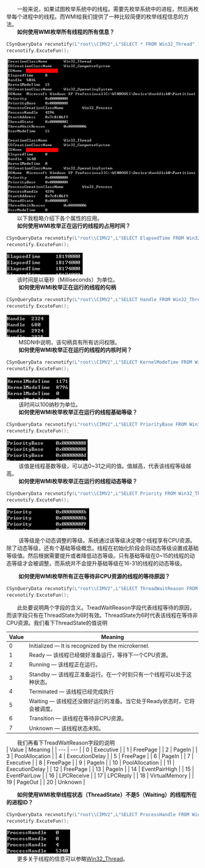 &emsp;&emsp;一般来说，如果试图枚举系统中的线程。需要先枚举系统中的进程，然后再枚举每个进程中的线程。而WMI给我们提供了一种比较简便的枚举线程信息的方法。  
&emsp;&emsp;**如何使用WMI枚举所有线程的所有信息？**  
```c++
CSynQueryData recvnotify(L"root\\CIMV2",L"SELECT * FROM Win32_Thread" );   
recvnotify.ExcuteFun();  
```
![](_v_images/_1521429988_14158.png)  
 &emsp;&emsp;以下我粗略介绍下各个属性的应用。  
 &emsp;&emsp;**如何使用WMI枚举正在运行的线程的占用时间？**  
 ```c++
 CSynQueryData recvnotify(L"root\\CIMV2",L"SELECT ElapsedTime FROM Win32_Thread" );      
recvnotify.ExcuteFun();  
 ```
 ![](_v_images/_1521430054_28675.png)    
&emsp;&emsp;该时间是以毫秒（Milliseconds）为单位。  
&emsp;&emsp; **如何使用WMI枚举正在运行的线程的句柄**  
```c++
CSynQueryData recvnotify(L"root\\CIMV2",L"SELECT Handle FROM Win32_Thread" );  
recvnotify.ExcuteFun();  
```
![](_v_images/_1521430146_20292.png)  
&emsp;&emsp; MSDN中说明，该句柄具有所有访问权限。  
&emsp;&emsp; **如何使用WMI枚举正在运行的线程的内核时间？**  
```c++
CSynQueryData recvnotify(L"root\\CIMV2",L"SELECT KernelModeTime FROM Win32_Thread" );  
recvnotify.ExcuteFun();  
```
![](_v_images/_1521430215_14162.png)  
&emsp;&emsp;  该时间以100纳秒为单位。  
&emsp;&emsp; **如何使用WMI枚举枚举正在运行的线程基础等级？**  
```c++
CSynQueryData recvnotify(L"root\\CIMV2",L"SELECT PriorityBase FROM Win32_Thread" );  
recvnotify.ExcuteFun();  
```
![](_v_images/_1521430320_18405.png)  
&emsp;&emsp; 该值是线程基数等级，可以选0~31之间的值。值越高，代表该线程等级越高。  
&emsp;&emsp; **如何使用WMI枚举枚举正在运行的线程动态等级？**  
```c++
CSynQueryData recvnotify(L"root\\CIMV2",L"SELECT Priority FROM Win32_Thread" );      
recvnotify.ExcuteFun();  
```
![](_v_images/_1521430367_28005.png)  

&emsp;&emsp; 该等级是个动态调整的等级。系统通过该等级决定哪个线程享有CPU资源。除了动态等级，还有个基础等级概念。线程在初始化阶段会将动态等级设置成基础等级值。然后根据需要提升或者降低动态等级。只有基础等级在0~15的线程的动态等级才会被调整。而系统并不会提升基础等级在16-31的线程的动态等级。  

&emsp;&emsp; **如何使用WMI枚举所有正在等待非CPU资源的线程的等待原因？**  
```c++
CSynQueryData recvnotify(L"root\\CIMV2",L"SELECT ThreadWaitReason FROM Win32_Thread Where ThreadState = 6" );  
recvnotify.ExcuteFun();  
```
&emsp;&emsp;此处要说明两个字段的含义。TreadWaitReason字段代表线程等待的原因，而该字段只有在ThreadState为6时有效。ThreadState为6时代表该线程在等待非CPU资源。我们看下ThreadState的值说明  

| Value | Meaning |
| --- | --- |
| 0 | Initialized — It is recognized by the microkernel. |
| 1 | Ready — 该线程已经做好准备运行，等待下一个CPU资源。 |
| 2 | Running — 该线程正在运行。 |
| 3 | Standby — 该线程正准备运行。在一个时刻只有一个线程可以处于这种状态。 |
| 4 | Terminated — 该线程已经完成执行 |
| 5 | Waiting — 该线程还没做好运行的准备。当它处于Ready状态时，它将会被调度。 |
| 6 | Transition — 该线程在等待非CPU资源。 |
| 7 | Unknown — 该线程状态未知。 |  


&emsp;&emsp;我们再看下TreadWaitReason字段的说明  
| Value | Meaning |
| --- | --- |
| 0 | Executive |
| 1 | FreePage |
| 2 | PageIn |
| 3 | PoolAllocation |
| 4 | ExecutionDelay |
| 5 | FreePage |
| 6 | PageIn |
| 7 | Executive |
| 8 | FreePage |
| 9 | PageIn |
| 10 | PoolAllocation |
| 11 | ExecutionDelay |
| 12 | FreePage |
| 13 | PageIn |
| 14 | EventPairHigh |
| 15 | EventPairLow |
| 16 | LPCReceive |
| 17 | LPCReply |
| 18 | VirtualMemory |
| 19 | PageOut |
| 20 | Unknown |  

&emsp;&emsp;**如何使用WMI枚举线程状态（ThreadState）不是5（Waiting）的线程所在的进程ID？**  
```c++
CSynQueryData recvnotify(L"root\\CIMV2",L"SELECT ProcessHandle FROM Win32_Thread Where ThreadState <> 5" );  
recvnotify.ExcuteFun();
```
![](_v_images/_1521430931_8942.png)  
&emsp;&emsp;更多关于线程的信息可以参略[Win32_Thread](https://msdn.microsoft.com/en-us/library/windows/desktop/aa394494(v=vs.85).aspx)。
